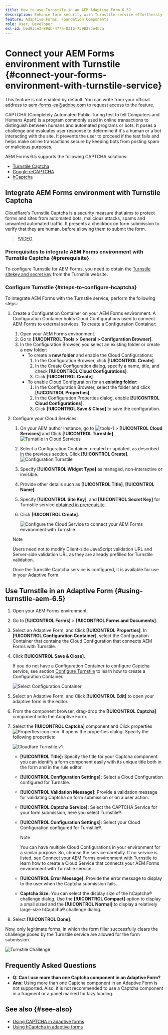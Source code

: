 ```yaml
---
title: How to use Turnstile in an AEM Adaptive Form 6.5?
description: Enhance form security with Turnstile service effortlessly. Step-by-step guide inside!
feature: Adaptive Forms, Foundation Components
role: User, Developer
exl-id: bed93ce3-89db-477a-8316-7598275e4bca
---
```

# Connect your AEM Forms environment with Turnstile {#connect-your-forms-environment-with-turnstile-service}

<!--
<span class="preview">This feature is based on Feature Toggle id `FT_FORMS-12407`. To enable the feature, follow the steps given in the [Enable Feature Toggle](/help/forms/using/enable-feature-toggle.md) article. </span>
-->

<span class="preview">This feature is not enabled by default. You can write from your official address to aem-forms-ea@adobe.com to request access to the feature.</span>

CAPTCHA (Completely Automated Public Turing test to tell Computers and Humans Apart) is a program commonly used in online transactions to distinguish between humans and automated programs or bots. It poses a challenge and evaluates user response to determine if it's a human or a bot interacting with the site. It prevents the user to proceed if the test fails and helps make online transactions secure by keeping bots from posting spam or malicious purposes.

AEM Forms 6.5 supports the following CAPTCHA solutions:

* [Turnstile Captcha](/help/forms/using/integrate-adaptive-forms-turnstile.md)
* [Google reCAPTCHA](/help/forms/using/captcha-adaptive-forms.md)
* [hCaptcha](/help/forms/using/integrate-adaptive-forms-hcaptcha.md)  


<!-- ![Turnstile](assets/Turnstile-challenge.png)-->

## Integrate AEM Forms environment with Turnstile Captcha

Cloudflare's Turnstile Captcha is a security measure that aims to protect forms and sites from automated bots, malicious attacks, spams and unwanted automated traffic. It presents a checkbox on form submission to verify that they are human, before allowing them to submit the form.

>[!VIDEO](https://video.tv.adobe.com/v/3440940/)

### Prerequisites to integrate AEM Forms environment with Turnstile Captcha {#prerequisite}

To configure Turnstile for AEM Forms, you need to obtain the [Turnstile sitekey and secret key](https://developers.cloudflare.com/turnstile/get-started/) from the Turnstile website.

### Configure Turnstile {#steps-to-configure-hcaptcha}

To integrate AEM Forms with the Turnstile service, perform the following steps:

1. Create a Configuration Container on your AEM Forms environment. A Configuration Container holds Cloud Configurations used to connect AEM Forms to external services. To create a Configuration Container:
    1. Open your AEM Forms environment.
    1. Go to **[!UICONTROL Tools > General > Configuration Browser]**.  
    1. In the Configuration Browser, you select an existing folder or create a new folder:
        * To create a **new folder** and enable the Cloud Configurations: 
            1. In the Configuration Browser, click **[!UICONTROL Create]**. 
            1. In the Create Configuration dialog, specify a name, title, and check **[!UICONTROL Cloud Configurations]**.
            1. Click **[!UICONTROL Create]**.
        * To enable Cloud Configuration for an **existing folder**:
            1. In the Configuration Browser, select the folder and click **[!UICONTROL Properties]**.
            1. In the Configuration Properties dialog, enable **[!UICONTROL Cloud Configurations]**.
            1. Click **[!UICONTROL Save & Close]** to save the configuration.

1. Configure your Cloud Services:
    1. On your AEM author instance, go to ![tools-1](assets/tools-1.png) &gt; **[!UICONTROL Cloud Services]** and Click **[!UICONTROL Turnstile]**.
        ![Turnstile in Cloud Services](assets/turnstile-in-ui.png)
    1. Select a Configuration Container, created or updated, as described in the previous section. Click **[!UICONTROL Create]**.
        ![Configuration Turnstile](assets/config-hcaptcha.png)
    1. Specify **[!UICONTROL Widget Type]** as managed, non-interactive or invisible.  
    1. Provide other details such as **[!UICONTROL Title]**, **[!UICONTROL Name]**.
    1. Specify **[!UICONTROL Site Key]**, and **[!UICONTROL Secret Key]** for Turnstile service [obtained in prerequisite](#prerequisite). 
    1. Click **[!UICONTROL Create]**.

        ![Configure the Cloud Service to connect your AEM Forms environment with Turnstile](assets/config-turntstile.png)

    >[!NOTE]
    > Users need not to modify Client-side JavaScript validation URL and Server-side validation URL as they are already prefilled for Turnstile validation.

   Once the Turnstile Captcha service is configured, it is available for use in your Adaptive Form.

## Use Turnstile in an Adaptive Form {#using-turnstile-aem-6.5}

1. Open your AEM Forms environment. 
1. Go to **[!UICONTROL Forms]** > **[!UICONTROL Forms and Documents]**.
1. Select an Adaptive Form, and Click **[!UICONTROL Properties]**. In **[!UICONTROL Configuration Container]**, select the Configuration Container that contains the Cloud Configuration that connects AEM Forms with Turnstile.
1. Click **[!UICONTROL Save & Close]**.

    If you do not have a Configuration Container to configure Captcha service, see section [Configure Turnstile](#configure-turnstile-steps-to-configure-hcaptcha) to learn how to create a Configuration Container.

    ![Select Configuration Container](assets/captcha-properties.png)

1. Select an Adaptive Form, and Click **[!UICONTROL Edit]** to open your adaptive form in the editor.
1. From the component browser, drag-drop the **[!UICONTROL Captcha]** component onto the Adaptive Form.
1. Select the **[!UICONTROL Captcha]** component and Click properties ![Properties icon](assets/configure-icon.svg) icon. It opens the properties dialog. Specify the following properties:

    <!--![Turnstile v2](assets/turnstile-settings-v2.png)-->
    ![Cloudfare Turnstile v1](assets/turnstile-setting-v1.png)

    * **[!UICONTROL Title]:** Specify the title for your Captcha component. you can identify a form component easily with its unique title both in the form and in the rule editor.
    * **[!UICONTROL Configuration Settings]:** Select a Cloud Configuration configured for Turnstile.
    * **[!UICONTROL Validation Message]:** Provide a validation message for validating Captcha on form submission or on a user action.
    * **[!UICONTROL Captcha Service]:** Select the CAPTCHA Service for your form submission, here you select Turnstile&reg;.
    * **[!UICONTROL Configuration Settings]:** Select your Cloud Configuration configured for Turnstile&reg;.
        >[!NOTE]
        >You can have multiple Cloud Configurations in your environment for a similar purpose. So, choose the service carefully. If no service is listed, see [Connect your AEM Forms environment with Turnstile](#connect-your-forms-environment-with-turnstile-service) to learn how to create a Cloud Service that connects your AEM Forms environment with Turnstile service.

    * **[!UICONTROL Error Message]:** Provide the error message to display to the user when the Captcha submission fails.
    * **Captcha Size:** You can select the display size of the hCaptcha&reg; challenge dialog. Use the **[!UICONTROL Compact]** option to display a small sized and the **[!UICONTROL Normal]** to display a relatively large-size hCaptcha&reg; challenge dialog.

1. Select **[!UICONTROL Done]**.


Now, only legitimate forms, in which the form filler successfully clears the challenge posed by the Turnstile service are allowed for the form submission.

![Turnstile Challenge](assets/turnstile-challenge.png)


## Frequently Asked Questions

* **Q: Can I use more than one Captcha component in an Adaptive Form?**
* **Ans:** Using more than one Captcha component in an Adaptive Form is not supported. Also, it is not recommended to use a Captcha component in a fragment or a panel marked for lazy loading.

## See also {#see-also}

* [Using CAPTCHA in adaptive forms](/help/forms/using/captcha-adaptive-forms.md)
* [Using hCaptcha in adaptive forms](/help/forms/using/integrate-adaptive-forms-hcaptcha.md)
